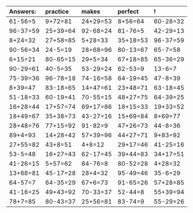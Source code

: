 | Answers: | practice | makes | perfect | ! |
| :--- | :--- | :--- | :--- | :--- |
| 61-56=5 | 9+72=81 | 24+29=53 | 8+56=64 | 60-28=32 | 
| 96-37=59 | 25+39=64 | 92-68=24 | 81-76=5 | 42-29=13 | 
| 8+24=32 | 27+58=85 | 5+28=33 | 35+18=53 | 96-37=59 | 
| 90-56=34 | 24-5=19 | 28+68=96 | 80-13=67 | 65-7=58 | 
| 6+15=21 | 80-65=15 | 29+5=34 | 67+18=85 | 65-36=29 | 
| 90-29=61 | 40-5=35 | 53-29=24 | 62-53=9 | 13-6=7 | 
| 75-39=36 | 96-78=18 | 74-16=58 | 64-19=45 | 47-8=39 | 
| 8+39=47 | 83-18=65 | 14+47=61 | 23+48=71 | 63-18=45 | 
| 51-18=33 | 60-19=41 | 70-55=15 | 48+27=75 | 64-39=25 | 
| 16+28=44 | 17+57=74 | 69+17=86 | 18+15=33 | 19+33=52 | 
| 18+49=67 | 35+38=73 | 43-27=16 | 15+69=84 | 8+69=77 | 
| 28+48=76 | 77+15=92 | 91-82=9 | 47+26=73 | 44-8=36 | 
| 89+4=93 | 14+28=42 | 57+39=96 | 44+27=71 | 9+83=92 | 
| 27+55=82 | 43+8=51 | 4+8=12 | 29+17=46 | 41-25=16 | 
| 53-5=48 | 16+27=43 | 62-17=45 | 39+44=83 | 34+17=51 | 
| 41-26=15 | 5+57=62 | 84-76=8 | 80-52=28 | 4+28=32 | 
| 13+68=81 | 45-17=28 | 28+4=32 | 95-49=46 | 35-6=29 | 
| 64-57=7 | 64-35=29 | 67+6=73 | 91-65=26 | 57+28=85 | 
| 41-16=25 | 49+43=92 | 70-33=37 | 52-44=8 | 55+39=94 | 
| 78+7=85 | 80-43=37 | 25+56=81 | 83-74=9 | 55-29=26 | 
